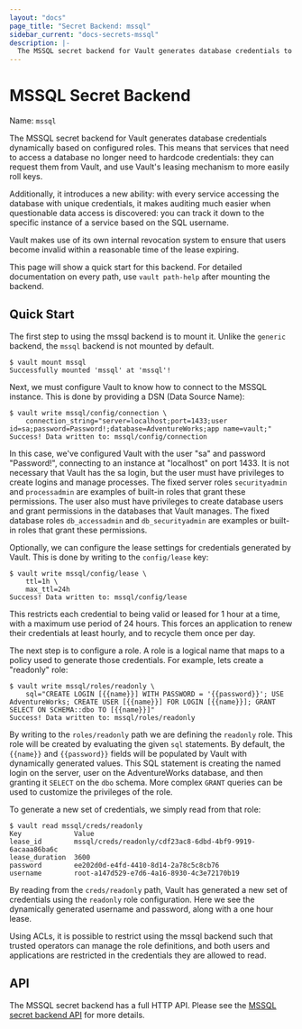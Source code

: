 ```yaml
---
layout: "docs"
page_title: "Secret Backend: mssql"
sidebar_current: "docs-secrets-mssql"
description: |-
  The MSSQL secret backend for Vault generates database credentials to access Microsoft Sql Server.
---
```


# MSSQL Secret Backend

Name: `mssql`

The MSSQL secret backend for Vault generates database credentials
dynamically based on configured roles. This means that services that need
to access a database no longer need to hardcode credentials: they can request
them from Vault, and use Vault's leasing mechanism to more easily roll keys.

Additionally, it introduces a new ability: with every service accessing
the database with unique credentials, it makes auditing much easier when
questionable data access is discovered: you can track it down to the specific
instance of a service based on the SQL username.

Vault makes use of its own internal revocation system to ensure that users
become invalid within a reasonable time of the lease expiring.

This page will show a quick start for this backend. For detailed documentation
on every path, use `vault path-help` after mounting the backend.

## Quick Start

The first step to using the mssql backend is to mount it.
Unlike the `generic` backend, the `mssql` backend is not mounted by default.

```
$ vault mount mssql
Successfully mounted 'mssql' at 'mssql'!
```

Next, we must configure Vault to know how to connect to the MSSQL
instance. This is done by providing a DSN (Data Source Name):

```
$ vault write mssql/config/connection \
    connection_string="server=localhost;port=1433;user id=sa;password=Password!;database=AdventureWorks;app name=vault;"
Success! Data written to: mssql/config/connection
```

In this case, we've configured Vault with the user "sa" and password "Password!",
connecting to an instance at "localhost" on port 1433. It is not necessary
that Vault has the sa login, but the user must have privileges to create
logins and manage processes. The fixed server roles `securityadmin` and
`processadmin` are examples of built-in roles that grant these permissions. The
user also must have privileges to create database users and grant permissions in
the databases that Vault manages.  The fixed database roles `db_accessadmin` and
`db_securityadmin` are examples or built-in roles that grant these permissions.

Optionally, we can configure the lease settings for credentials generated
by Vault. This is done by writing to the `config/lease` key:

```
$ vault write mssql/config/lease \
    ttl=1h \
    max_ttl=24h
Success! Data written to: mssql/config/lease
```

This restricts each credential to being valid or leased for 1 hour
at a time, with a maximum use period of 24 hours. This forces an
application to renew their credentials at least hourly, and to recycle
them once per day.

The next step is to configure a role. A role is a logical name that maps
to a policy used to generate those credentials. For example, lets create
a "readonly" role:

```
$ vault write mssql/roles/readonly \
    sql="CREATE LOGIN [{{name}}] WITH PASSWORD = '{{password}}'; USE AdventureWorks; CREATE USER [{{name}}] FOR LOGIN [{{name}}]; GRANT SELECT ON SCHEMA::dbo TO [{{name}}]"
Success! Data written to: mssql/roles/readonly
```

By writing to the `roles/readonly` path we are defining the `readonly` role.
This role will be created by evaluating the given `sql` statements. By
default, the `{{name}}` and `{{password}}` fields will be populated by
Vault with dynamically generated values. This SQL statement is creating
the named login on the server, user on the AdventureWorks database, and
then granting it `SELECT` on the `dbo` schema. More complex `GRANT` queries
can be used to customize the privileges of the role.

To generate a new set of credentials, we simply read from that role:

```
$ vault read mssql/creds/readonly
Key           	Value
lease_id      	mssql/creds/readonly/cdf23ac8-6dbd-4bf9-9919-6acaaa86ba6c
lease_duration	3600
password      	ee202d0d-e4fd-4410-8d14-2a78c5c8cb76
username      	root-a147d529-e7d6-4a16-8930-4c3e72170b19
```

By reading from the `creds/readonly` path, Vault has generated a new
set of credentials using the `readonly` role configuration. Here we
see the dynamically generated username and password, along with a one
hour lease.

Using ACLs, it is possible to restrict using the mssql backend such
that trusted operators can manage the role definitions, and both
users and applications are restricted in the credentials they are
allowed to read.

## API

The MSSQL secret backend has a full HTTP API. Please see the
[MSSQL secret backend API](/api/secret/mssql/index.html) for more
details.
